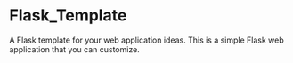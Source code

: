 # Flask_Template
A Flask template for your web application ideas. This is a simple Flask web application that you can customize.

